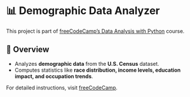 # 📊 Demographic Data Analyzer  

This project is part of [freeCodeCamp’s Data Analysis with Python](https://www.freecodecamp.org/learn/data-analysis-with-python/data-analysis-with-python-projects/demographic-data-analyzer) course.  

## 🚀 Overview  
- Analyzes **demographic data** from the **U.S. Census** dataset.  
- Computes statistics like **race distribution, income levels, education impact, and occupation trends**.  

For detailed instructions, visit [freeCodeCamp](https://www.freecodecamp.org/learn/data-analysis-with-python/data-analysis-with-python-projects/demographic-data-analyzer).  
